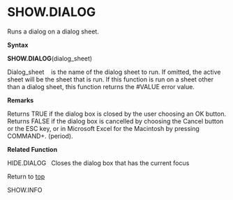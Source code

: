 SHOW.DIALOG
===========

Runs a dialog on a dialog sheet.

**Syntax**

**SHOW.DIALOG**(dialog\_sheet)

Dialog\_sheet    is the name of the dialog sheet to run. If omitted, the
active sheet will be the sheet that is run. If this function is run on a
sheet other than a dialog sheet, this function returns the \#VALUE error
value.

**Remarks**

Returns TRUE if the dialog box is closed by the user choosing an OK
button. Returns FALSE if the dialog box is cancelled by choosing the
Cancel button or the ESC key, or in Microsoft Excel for the Macintosh by
pressing COMMAND+. (period).

**Related Function**

HIDE.DIALOG   Closes the dialog box that has the current focus

Return to [top](#Q)

SHOW.INFO
